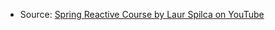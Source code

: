 - Source: [Spring Reactive Course by Laur Spilca on YouTube](https://www.youtube.com/playlist?list=PLEocw3gLFc8W-w8QZbM8f955StBEiQjJk)